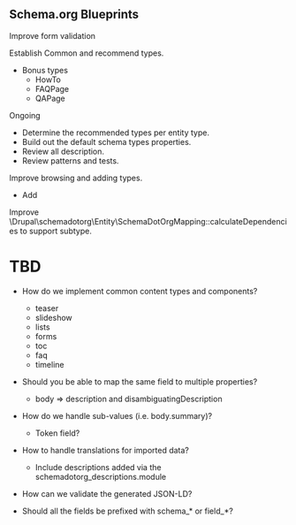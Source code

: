 Schema.org Blueprints
---------------------

Improve form validation

Establish Common and recommend types.

- Bonus types
  - HowTo
  - FAQPage
  - QAPage

Ongoing
- Determine the recommended types per entity type.
- Build out the default schema types properties.
- Review all description.
- Review patterns and tests.

Improve browsing and adding types.
- Add

Improve \Drupal\schemadotorg\Entity\SchemaDotOrgMapping::calculateDependencies
to support subtype.

# TBD

- How do we implement common content types and components?
  - teaser
  - slideshow
  - lists
  - forms
  - toc
  - faq
  - timeline

- Should you be able to map the same field to multiple properties?
  - body => description and disambiguatingDescription

- How do we handle sub-values (i.e. body.summary)?
  - Token field?

- How to handle translations for imported data?
  - Include descriptions added via the schemadotorg_descriptions.module

- How can we validate the generated JSON-LD?

- Should all the fields be prefixed with schema_* or field_*?
